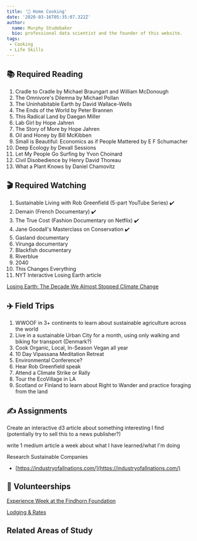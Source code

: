 ```yaml
---
title: '🍳 Home Cooking'
date: '2020-03-16T05:35:07.322Z'
author:
  name: Murphy Studebaker
  bio: professional data scientist and the founder of this website.
tags:
 - Cooking
 - Life Skills
---
```


## 📚 Required Reading

1. Cradle to Cradle by Michael Braungart and William McDonough
2. The Omnivore's Dilemna by Michael Pollan
3. The Uninhabitable Earth by David Wallace-Wells
4. The Ends of the World by Peter Brannen
5. This Radical Land by Daegan Miller
6. Lab Girl by Hope Jahren
7. The Story of More by Hope Jahren
8. Oil and Honey by Bill McKibben
9. Small is Beautiful: Economics as if People Mattered by E F Schumacher
10. Deep Ecology by Devall Sessions
11. Let My People Go Surfing by Yvon Choinard
12. Civil Disobedience by Henry David Thoreau 
13. What a Plant Knows by Daniel Chamovitz

## 🎬 Required Watching

1. Sustainable Living with Rob Greenfield (5-part YouTube Series) ✔️
2. Demain (French Documentary) ✔️
3. The True Cost (Fashion Documentary on Netflix) ✔️
4. Jane Goodall's Masterclass on Conservation ✔️
5. Gasland documentary
6. Virunga documentary
7. Blackfish documentary
8. Riverblue
9. 2040
10. This Changes Everything
11. NYT Interactive Losing Earth article

[Losing Earth: The Decade We Almost Stopped Climate Change](https://www.nytimes.com/interactive/2018/08/01/magazine/climate-change-losing-earth.html)

## ✈️ Field Trips

1. WWOOF in 3+ continents to learn about sustainable agriculture across the world
2. Live in a sustainable Urban City for a month, using only walking and biking for transport (Denmark?)
3. Cook Organic, Local, In-Season Vegan all year
4. 10 Day Vipassana Meditation Retreat
5. Environmental Conference? 
6. Hear Rob Greenfield speak
7. Attend a Climate Strike or Rally
8. Tour the EcoVillage in LA
9. Scotland or Finland to learn about Right to Wander and practice foraging from the land

## ✍ Assignments

Create an interactive d3 article about something interesting I find (potentially try to sell this to a news publisher?)

write 1 medium article a week about what I have learned/what I'm doing

Research Sustainable Companies

- [https://industryofallnations.com/](https://industryofallnations.com/)

## 🙏 Volunteerships

[Experience Week at the Findhorn Foundation](https://www.findhorn.org/programmes/experience-week/)

[](http://wilderland.org.nz/volunteer)

[Lodging & Rates](https://alturaswildlifesanctuary.org/volunteer/lodging-rates#option-one-the-volunteer-house)

## Related Areas of Study
